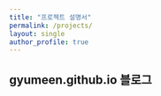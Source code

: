 ```yaml
---
title: "프로젝트 설명서"
permalink: /projects/
layout: single
author_profile: true
---
```


## gyumeen.github.io 블로그
